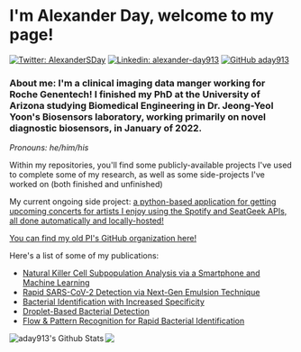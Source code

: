 # I'm Alexander Day, welcome to my page!  

[![Twitter: AlexanderSDay](https://img.shields.io/twitter/follow/AlexanderSDay?style=social)](https://twitter.com/AlexanderSDay)
[![Linkedin: alexander-day913](https://img.shields.io/badge/alexanderday913-blue?style=flat-square&logo=Linkedin&logoColor=white&link=https://www.linkedin.com/in/alexander-day913/)](https://www.linkedin.com/in/alexander-day913/)
[![GitHub aday913](https://img.shields.io/github/followers/aday913?label=follow&style=social)](https://github.com/aday913)

### About me: I'm a clinical imaging data manger working for Roche Genentech! I finished my PhD at the University of Arizona studying Biomedical Engineering in Dr. Jeong-Yeol Yoon's Biosensors laboratory, working primarily on novel diagnostic biosensors, in January of 2022.  

<em>Pronouns: he/him/his</em>  

Within my repositories, you'll find some publicly-available projects I've used to complete some of my research, as well as some side-projects I've worked on (both finished and unfinished)

My current ongoing side project: [a python-based application for getting upcoming concerts for artists I enjoy using the Spotify and SeatGeek APIs, all done automatically and locally-hosted!](https://github.com/aday913/spotify-api-bot)

[You can find my old PI's GitHub organization here!](https://github.com/yoon-bsl)  

Here's a list of some of my publications:
* [Natural Killer Cell Subpopulation Analysis via a Smartphone and Machine Learning](https://doi.org/10.1016/j.bios.2021.113916)
* [Rapid SARS-CoV-2 Detection via Next-Gen Emulsion Technique](https://doi.org/10.1016/j.bios.2021.113099)
* [Bacterial Identification with Increased Specificity](https://doi.org/10.1038/s41598-021-99200-4)
* [Droplet-Based Bacterial Detection](https://doi.org/10.1038/s41598-019-46028-8)  
* [Flow & Pattern Recognition for Rapid Bacterial Identification](https://doi.org/10.1016/j.bios.2021.113335)

<img align="left" alt="aday913's Github Stats" src="https://github-readme-stats.vercel.app/api?username=aday913&show_icons=true&hide_border=true&theme=chartreuse-dark&count_private=true" />
<img align = "left" src="https://github-readme-stats.vercel.app/api/top-langs/?username=aday913&hide_border=true&theme=chartreuse-dark" />  

